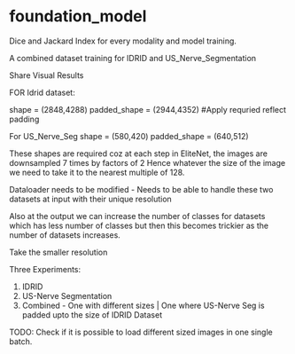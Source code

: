 # foundation_model


Dice and Jackard Index for every modality and model training.

A combined dataset training for IDRID and US_Nerve_Segmentation

Share Visual Results

FOR Idrid dataset:

shape = (2848,4288) 
padded_shape = (2944,4352) #Apply requried reflect padding

For US_Nerve_Seg 
shape = (580,420)
padded_shape = (640,512)

These shapes are required coz at each step in EliteNet, the images are downsampled 7 times by factors of 2
Hence whatever the size of the image we need to take it to the nearest multiple of 128.

Dataloader needs to be modified - Needs to be able to handle these two datasets at input with their unique resolution 


Also at the output we can increase the number of classes for datasets which has less number of classes but then this 
becomes trickier as the number of datasets increases. 

Take the smaller resolution

Three Experiments:

1. IDRID
2. US-Nerve Segmentation
3. Combined - One with different sizes | One where US-Nerve Seg is padded upto the size of IDRID Dataset

TODO: Check if it is possible to load different sized images in one single batch.